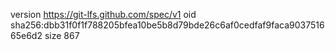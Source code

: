 version https://git-lfs.github.com/spec/v1
oid sha256:dbb31f0f1f788205bfea10be5b8d79bde26c6af0cedfaf9faca903751665e6d2
size 867
